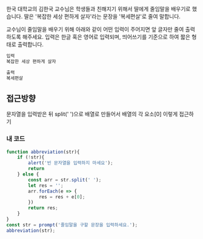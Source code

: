 한국 대학교의 김한국 교수님은 학생들과 친해지기 위해서 딸에게 줄임말을 배우기로 했습니다.
딸은 '복잡한 세상 편하게 살자'라는 문장을 '복세편살'로 줄여 말합니다.

교수님이 줄임말을 배우기 위해 아래와 같이 어떤 입력이 주어지면 앞 글자만 줄여 출력하도록 해주세요.
입력은 한글 혹은 영어로 입력되며, 띄어쓰기를 기준으로 하여 짧은 형태로 출력합니다.
```js
입력
복잡한 세상 편하게 살자

출력
복세편살
```
## 접근방향
문자열을 입력받은 뒤 split(' ')으로 배열로 만들어서 배열의 각 요소[0] 이렇게 접근하기
### 내 코드
```js
function abbreviation(str){
    if (!str){
        alert('빈 문자열을 입력하지 마세요');
        return 
    } else {
        const arr = str.split(' ');
        let res = '';
        arr.forEach(e => {
            res = res + e[0];
        })
        return res;
    }
}
const str = prompt('줄임말을 구할 문장을 입력하세요.');
abbreviation(str);
```